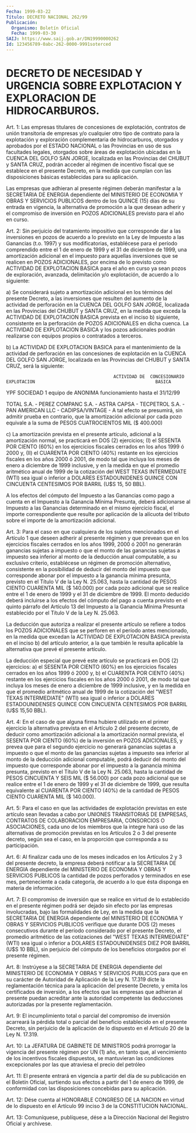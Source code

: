 ```yaml
---
Fecha: 1999-03-22
Título: DECRETO NACIONAL 262/99
Publicación:
  Organismo: Boletín Oficial
  Fecha: 1999-03-30
SAIJ: https://www.saij.gob.ar/DN19990000262
Id: 123456789-0abc-262-0000-9991soterced
---
```

# DECRETO DE NECESIDAD Y URGENCIA SOBRE EXPLOTACION Y  EXPLORACION DE HIDROCARBUROS.

<a id="1"></a>
Art. 1: Las empresas titulares de concesiones  de explotación, contratos de unión transitoria de empresas y/o cualquier  otro tipo de  contrato  para  la explotación y exploración complementaria  de hidrocarburos, otorgados  y  aprobados por el ESTADO NACIONAL o las Provincias en uso de sus facultades  legales, otorgados sobre áreas de  explotación  ubicadas  en  la  CUENCA  DEL   GOLFO  SAN  JORGE, localizada  en  las  Provincias  del  CHUBUT  y SANTA CRUZ,  podrán acceder  al  régimen  de  incentivo fiscal que se establece  en  el presente Decreto, en la medida  que  cumplan  con las disposiciones básicas establecidas para su aplicación.

Las empresas que adhieran al presente régimen deberán  manifestar a la  SECRETARIA DE ENERGIA dependiente del MINISTERIO DE ECONOMIA  Y OBRAS  Y  SERVICIOS  PUBLICOS  dentro de los QUINCE (15) días de su entrada en vigencia, la alternativa  de  promoción  a la que desean adherir y el compromiso de inversión en POZOS ADICIONALES  previsto para el año en curso.

<a id="2"></a>
Art.  2: Sin perjuicio del tratamiento impositivo que corresponde dar a las  inversiones  en pozos de acuerdo a lo previsto en la Ley de  Impuesto a las Ganancias  (t.o.  1997)  y  sus  modificatorias, establécese para el período comprendido entre el 1 de enero de 1999 y el  31  de  diciembre  de  1999, una amortización adicional en el impuesto  para  aquellas  inversiones  que  se  realicen  en  POZOS ADICIONALES, por encima de lo previsto como ACTIVIDAD DE EXPLOTACION BASICA para el año en curso ya sean pozos de exploración, avanzada, delimitación  y/o  explotación, de acuerdo a lo siguiente:

a) Se considerará sujeto a amortización adicional  en  los términos del presente Decreto, a las inversiones que resulten del aumento de la  actividad  de  perforación  en  la  CUENCA DEL GOLFO SAN JORGE, localizada en las Provincias del CHUBUT y  SANTA CRUZ, en la medida que exceda la ACTIVIDAD DE EXPLOTACION BASICA prevista en el inciso b) siguiente, consistente en la perforación de POZOS ADICIONALES en dicha  cuenca.  La  ACTIVIDAD  DE EXPLOTACION BASICA  y  los  pozos adicionales podrán realizarse con  equipos  propios o contratados a terceros.

b) La ACTIVIDAD DE EXPLOTACION BASICA para el  mantenimiento  de la actividad  de  perforación  en las concesiones de explotación en la CUENCA DEL GOLFO SAN JORGE, localizada en las Provincias del CHUBUT y SANTA CRUZ, será la siguiente:

                                             ACTIVIDAD DE  CONCESIONARIO                                EXPLOTACION                                              BASICA

 YPF SOCIEDAD                                 1 equipo de  ANONIMA                                      funcionamiento                                              hasta el 31/12/99

 TOTAL S.A.                                         - PEREZ COMPANC S.A.                                 -  ASTRA CAPSA                                        -  TECPETROL S.A.                                     - PAN AMERICAN LLC                                   - CADIPSA/VINTAGE                                    -   A tal efecto se presumirá, sin  admitir prueba en contrario, que la amortización adicional por cada pozo  equivale  a  la suma de PESOS CUATROCIENTOS MIL ($ 400.000)

c) La amortización prevista en el presente artículo, adicional a la amortización  normal, se practicará en DOS (2) ejercicios;  (I)  el SESENTA POR CIENTO (60%) en los ejercicios fiscales cerrados en los años 1999 ó 2000  y,  (II) el CUARENTA POR CIENTO (40%) restante en los ejercicios fiscales  en  los  años 2000 ó 2001, de modo tal que incluya los meses de enero a diciembre  de  1999 inclusive, y en la medida en que el promedio aritmético anual de 1999 de la cotización del WEST TEXAS INTERMEDIATE (WTI) sea igual o  inferior  a  DOLARES ESTADOUNIDENES  QUINCE CON CINCUENTA CENTESIMOS POR BARRIL (U$S  15, 50 BBL).

A los efectos del  cómputo del Impuesto a las Ganancias como pago a cuenta  en  el Impuesto  a  la  Ganancia  Mínima  Presunta,  deberá adicionarse al  Impuesto  a  las  Ganancias determinado en el mismo ejercicio  fiscal,  el  importe  correspondiente  que  resulte  por aplicación  de  la alícuota del tributo  sobre  el  importe  de  la amortización adicional.

<a id="3"></a>
Art. 3: Para el  caso en que cualquiera de los sujetos mencionados en el Artículo 1 que  deseen  adherir  al  presente  régimen  y que prevean  que  en los ejercicios fiscales cerrados en los años 1999, 2000 ó 2001 no  generarán  ganancias  sujetas  a  impuesto o que el monto de las ganancias sujetas a impuesto sea inferior  al monto de la deducción anual computable, a su exclusivo criterio, establécese un  régimen de promoción alternativo, consistente en la posibilidad de deducir  del  monto  del  impuesto que corresponde abonar por el impuesto a la ganancia mínima  presunta, previsto en el Título V de la Ley N. 25.063, hasta la cantidad de PESOS CIENTO CUARENTA MIL ($ 140.000) por cada pozo adicional que se realice entre el 1 de enero de  1999 y el 31 de diciembre de 1999.  El  monto  deducido  deberá incluirse  a  los efectos del cómputo del pago a cuenta previsto en el quinto párrafo del Artículo 13 del Impuesto a la Ganancia Mínima Presunta  establecido  por  el  Título  V de la  Ley N. 25.063.

La deducción que  autoriza  a  realizar  el  presente  artículo  se refiere a todos los POZOS ADICIONALES que se perforen en el período antes  mencionado,  en  la  medida  que  excedan  la  ACTIVIDAD  DE EXPLOTACION  BASICA prevista en el inciso b) del artículo anterior, a la que también  le  resulta aplicable la alternativa que prevé el presente artículo.

La deducción especial que  prevé este artículo se practicará en DOS (2) ejercicios: a) el SESENTA  POR  CIENTO  (60%) en los ejercicios fiscales cerrados en los años 1999 ó 2000 y,  b)  el  CUARENTA  POR CIENTO (40%) restante en los ejercicios fiscales en los años 2000 ó 2001,  de  modo  tal  que incluya los meses de enero a diciembre de 1999 inclusive, y en la  medida en que el promedio aritmético anual de 1999 de la cotización del  "WEST  TEXAS  INTERMEDIATE" (WTI) sea igual  o  inferior a DOLARES ESTADOUNIDENSES QUINCE  CON  CINCUENTA CENTESIMOS POR BARRIL (U$S 15,50 BBL).

<a id="4"></a>
Art. 4: En  el  caso  de  que alguna firma hubiere utilizado en el primer ejercicio la alternativa  prevista  en  el  Artículo  2  del presente  decreto,  de  deducir  como  amortización  adicional a la amortización  normal  prevista, el SESENTA POR CIENTO (60%)  de  la inversión  en POZOS ADICIONALES,  y  prevea  que  para  el  segundo ejercicio no  generará  ganancias sujetas a impuesto o que el monto de las ganancias sujetas  a  impuesto  sea  inferior al monto de la deducción  adicional  computable,  podrá  deducir   del  monto  del impuesto  que  corresponde  abonar  por  el impuesto a la  ganancia mínima presunta, previsto en el Título V de la Ley N. 25.063, hasta la cantidad de PESOS CINCUENTA Y SEIS MIL ($ 56.000)  por cada pozo adicional  que se realice entre el 1 de enero de 1999 y  el  31  de diciembre de  1999,  que resulta equivalente al CUARENTA POR CIENTO (40%) de la cantidad de  PESOS  CIENTO  CUARENTA  MIL  ($  140.000).

<a id="5"></a>
Art. 5:  Para  el caso en que las actividades de explotación previstas  en  este artículo  sean  llevadas  a  cabo  por  UNIONES TRANSITORIAS DE  EMPRESAS,  CONTRATOS  DE  COLABORACION EMPRESARIA, CONSORCIOS O ASOCIACIONES, cada uno de los miembros  que la integre hará  uso  de  las  alternativas  de  promoción  previstas  en  los Artículos  2  o  3  del  presente decreto, según sea el caso, en la proporción que corresponda a su participación.

<a id="6"></a>
Art. 6: Al finalizar cada  uno  de  los  meses  indicados  en  los Artículos 2 y 3 del presente decreto, la empresa deberá notificar a la  SECRETARIA  DE ENERGIA dependiente del MINISTERIO DE ECONOMIA Y OBRAS Y SERVICIOS  PUBLICOS  la  cantidad  de  pozos  perforados  y terminados en ese mes, perteneciente a cada categoría, de acuerdo a lo que ésta disponga en materia de información.

<a id="7"></a>
Art.  7: El compromiso de inversión que se realice en virtud de lo establecido  en el presente régimen podrá ser dejado sin efecto por las empresas involucradas,  bajo  las  formalidades  de  Ley, en la medida  que la SECRETARIA DE ENERGIA dependiente del MINISTERIO  DE ECONOMIA Y OBRAS Y SERVICIOS PUBLICOS verifique que durante DOS (2) meses consecutivos  durante  el período considerado por el presente Decreto, el promedio aritmético de las cotizaciones del "WEST TEXAS INTERMEDIATE" (WTI) sea igual  o inferior a DOLARES ESTADOUNIDENSES DIEZ POR BARRIL (U$S 10 BBL), sin  perjuicio  del  cómputo  de  los beneficios otorgados por el presente régimen.

<a id="8"></a>
Art.  8:  Instrúyese  a  la SECRETARIA DE ENERGIA dependiente del MINISTERIO DE ECONOMIA Y OBRAS  Y SERVICIOS PUBLICOS para que en su carácter de Autoridad de Aplicación  de  la  Ley N. 17.319 dicte la reglamentación técnica para la aplicación del presente  Decreto,  y emita los certificados de inversión, a los efectos que las empresas que  adhieran  al  presente  puedan  acreditar  ante  la  autoridad competente las deducciones autorizadas por la presente reglamentación.

<a id="9"></a>
Art.  9: El  incumplimiento  total  o  parcial del compromiso de inversión  acarreará  la  pérdida  total  o parcial  del  beneficio establecido en el presente Decreto, sin perjuicio  de la aplicación de lo dispuesto en el Artículo 20 de la Ley N. 17.319.

<a id="10"></a>
Art. 10: La JEFATURA DE GABINETE DE MINISTROS podrá  prorrogar la vigencia  del  presente  régimen  por UN (1) año, en tanto que,  al vencimiento de los incentivos fiscales  dispuestos,  se mantuvieran las condiciones excepcionales por las que atraviesa el  precio  del petróleo

<a id="11"></a>
Art.  11: El presente entrará en vigencia a partir del día de su publicación  en  el Boletín Oficial, surtiendo sus efectos a partir del  1 de enero de  1999,  de  conformidad  con  las  disposiciones concebidas para su aplicación.

<a id="12"></a>
Art. 12: Dése cuenta al HONORABLE CONGRESO DE LA NACION en virtud de lo  dispuesto  en  el  Artículo  99  inciso 3 de la CONSTITUCION NACIONAL.

<a id="13"></a>
Art. 13: Comuníquese, publíquese, dése  a  la  Dirección Nacional del Registro Oficial y archívese.
